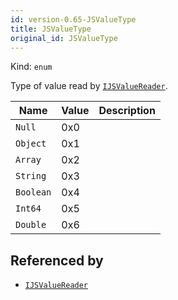 ```yaml
---
id: version-0.65-JSValueType
title: JSValueType
original_id: JSValueType
---
```


Kind: `enum`

Type of value read by [`IJSValueReader`](IJSValueReader).

| Name |  Value | Description |
|--|--|--|
|`Null` | 0x0  |  |
|`Object` | 0x1  |  |
|`Array` | 0x2  |  |
|`String` | 0x3  |  |
|`Boolean` | 0x4  |  |
|`Int64` | 0x5  |  |
|`Double` | 0x6  |  |


## Referenced by
- [`IJSValueReader`](IJSValueReader)
